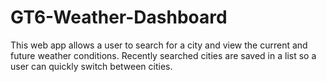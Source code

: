 # GT6-Weather-Dashboard
This web app allows a user to search for a city and view the current and future weather conditions. Recently searched cities are saved in a list so a user can quickly switch between cities.
